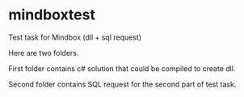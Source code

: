 # mindboxtest
Test task for Mindbox (dll + sql request)

Here are two folders.

First folder contains c# solution that could be compiled to create dll.

Second folder contains SQL request for the second part of test task.
